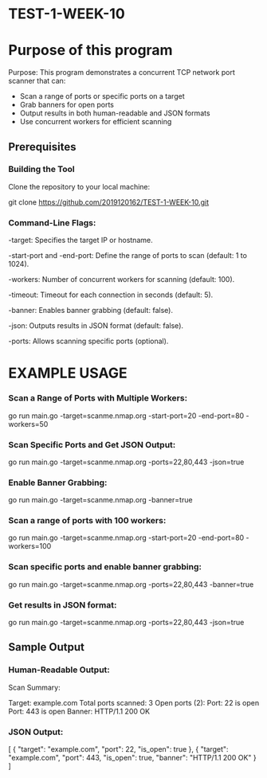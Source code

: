 # TEST-1-WEEK-10

# Purpose of this program

Purpose: This program demonstrates a concurrent TCP network port scanner that can:
- Scan a range of ports or specific ports on a target
- Grab banners for open ports
- Output results in both human-readable and JSON formats
- Use concurrent workers for efficient scanning

## Prerequisites

### Building the Tool

Clone the repository to your local machine:

git clone https://github.com/2019120162/TEST-1-WEEK-10.git

### Command-Line Flags:

-target: Specifies the target IP or hostname.

-start-port and -end-port: Define the range of ports to scan (default: 1 to 1024).

-workers: Number of concurrent workers for scanning (default: 100).

-timeout: Timeout for each connection in seconds (default: 5).

-banner: Enables banner grabbing (default: false).

-json: Outputs results in JSON format (default: false).

-ports: Allows scanning specific ports (optional).


# EXAMPLE USAGE

### Scan a Range of Ports with Multiple Workers:
go run main.go -target=scanme.nmap.org -start-port=20 -end-port=80 -workers=50

### Scan Specific Ports and Get JSON Output:
go run main.go -target=scanme.nmap.org -ports=22,80,443 -json=true

### Enable Banner Grabbing:
go run main.go -target=scanme.nmap.org -banner=true


### Scan a range of ports with 100 workers:
go run main.go -target=scanme.nmap.org -start-port=20 -end-port=80 -workers=100

### Scan specific ports and enable banner grabbing:
go run main.go -target=scanme.nmap.org -ports=22,80,443 -banner=true

### Get results in JSON format:
go run main.go -target=scanme.nmap.org -ports=22,80,443 -json=true

## Sample Output
### Human-Readable Output:

Scan Summary:

Target: example.com
Total ports scanned: 3
Open ports (2):
Port: 22 is open
Port: 443 is open
Banner: HTTP/1.1 200 OK


### JSON Output:

[
  {
    "target": "example.com",
    "port": 22,
    "is_open": true
  },
  {
    "target": "example.com",
    "port": 443,
    "is_open": true,
    "banner": "HTTP/1.1 200 OK"
  }
]